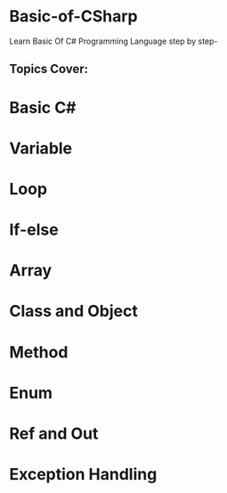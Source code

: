# Basic-of-CSharp
Learn Basic Of C# Programming Language step by step-

  ## Topics Cover:
  # Basic C#
  # Variable
  # Loop
  # If-else
  # Array
  # Class and Object
  # Method
  # Enum
  # Ref and Out
  # Exception Handling
